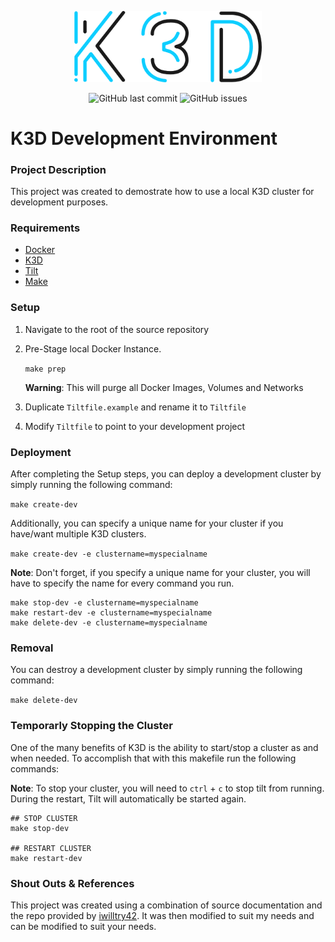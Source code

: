 <p align="center">
  <img alt="K3D-Logo" src="https://raw.githubusercontent.com/pkeech/k3d-dev/main/docs/k3d-logo.png" width="300">
</p>

<p align="center">
  <img alt="GitHub last commit" src="https://img.shields.io/github/last-commit/pkeech/k3d-dev">
  <img alt="GitHub issues" src="https://img.shields.io/github/issues/pkeech/k3d-dev">
</p>

# K3D Development Environment

### Project Description

This project was created to demostrate how to use a local K3D cluster for development purposes. 

### Requirements

* [Docker](https://www.docker.com/)
* [K3D](https://k3d.io/)
* [Tilt](https://docs.tilt.dev/install.html)
* [Make](https://formulae.brew.sh/formula/make)

### Setup

1. Navigate to the root of the source repository
2. Pre-Stage local Docker Instance. 

    `make prep`
    
    **Warning**: This will purge all Docker Images, Volumes and Networks

3. Duplicate `Tiltfile.example` and rename it to `Tiltfile`
4. Modify `Tiltfile` to point to your development project

### Deployment

After completing the Setup steps, you can deploy a development cluster by simply running the following command:

`make create-dev`

Additionally, you can specify a unique name for your cluster if you have/want multiple K3D clusters. 

`make create-dev -e clustername=myspecialname`

**Note**: Don't forget, if you specify a unique name for your cluster, you will have to specify the name for every command you run. 

```
make stop-dev -e clustername=myspecialname
make restart-dev -e clustername=myspecialname
make delete-dev -e clustername=myspecialname
```

### Removal

You can destroy a development cluster by simply running the following command:

`make delete-dev`

### Temporarly Stopping the Cluster

One of the many benefits of K3D is the ability to start/stop a cluster as and when needed. To accomplish that with this makefile run the following commands:

**Note**: To stop your cluster, you will need to `ctrl` + `c` to stop tilt from running. During the restart, Tilt will automatically be started again.

```
## STOP CLUSTER
make stop-dev

## RESTART CLUSTER
make restart-dev
```

### Shout Outs & References

This project was created using a combination of source documentation and the repo provided by [iwilltry42](https://github.com/iwilltry42/k3d-demo). It was then modified to suit my needs and can be modified to suit your needs.
